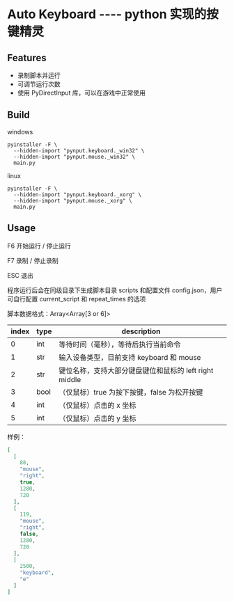 # Auto Keyboard ---- python 实现的按键精灵

## Features

- 录制脚本并运行
- 可调节运行次数
- 使用 PyDirectInput 库，可以在游戏中正常使用

## Build

windows

```shell
pyinstaller -F \
  --hidden-import "pynput.keyboard._win32" \
  --hidden-import "pynput.mouse._win32" \
  main.py
```

linux

```shell
pyinstaller -F \
  --hidden-import "pynput.keyboard._xorg" \
  --hidden-import "pynput.mouse._xorg" \
  main.py
```

## Usage

F6 开始运行 / 停止运行

F7 录制 / 停止录制

ESC 退出

程序运行后会在同级目录下生成脚本目录 scripts 和配置文件 config.json，用户可自行配置 current_script 和 repeat_times 的选项

脚本数据格式：Array<Array[3 or 6]>

| index | type | description                                            |
| ----- | ---- | ------------------------------------------------------ |
| 0     | int  | 等待时间（毫秒），等待后执行当前命令                   |
| 1     | str  | 输入设备类型，目前支持 keyboard 和 mouse               |
| 2     | str  | 键位名称，支持大部分键盘键位和鼠标的 left right middle |
| 3     | bool | （仅鼠标）true 为按下按键，false 为松开按键            |
| 4     | int  | （仅鼠标）点击的 x 坐标                                |
| 5     | int  | （仅鼠标）点击的 y 坐标                                |

样例：

```json
[
  [
    88,
    "mouse",
    "right",
    true,
    1280,
    720
  ],
  [
    119,
    "mouse",
    "right",
    false,
    1280,
    720
  ],
  [
    2500,
    "keyboard",
    "e"
  ]
]

```

